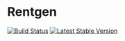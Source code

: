 Rentgen
=======
[![Build Status](https://travis-ci.org/czogori/Rentgen.png?branch=master)](https://travis-ci.org/czogori/Rentgen)
[![Latest Stable Version](https://poser.pugx.org/czogori/rentgen/v/stable.png)](https://packagist.org/packages/czogori/rentgen)
